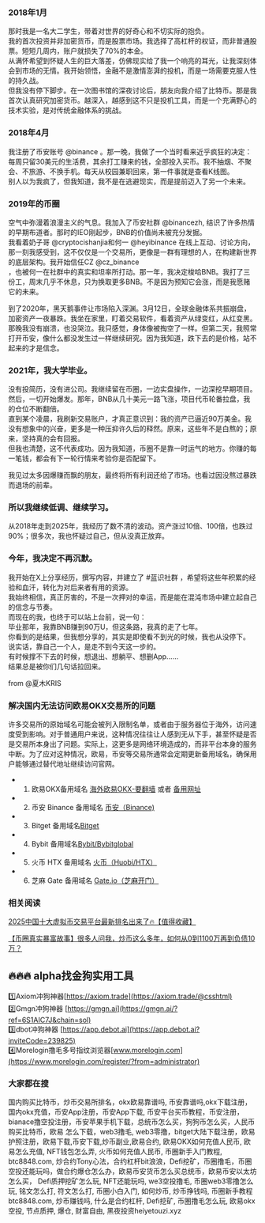 ### 2018年1月  
那时我是一名大二学生，带着对世界的好奇心和不切实际的抱负。  
我的首次投资并非加密货币，而是股票市场。我选择了高杠杆的权证，而非普通股票。短短几周内，账户就损失了70%的本金。  
从满怀希望到怀疑人生的巨大落差，仿佛现实给了我一个响亮的耳光，让我深刻体会到市场的无情。我开始领悟，金融不是激情澎湃的投机，而是一场需要克服人性的持久战。  
但我没有停下脚步。在一次图书馆的深夜讨论后，朋友向我介绍了比特币。那是我首次认真研究加密货币。越深入，越感到这不只是投机工具，而是一个充满野心的技术实验，是对传统金融体系的挑战。  

### 2018年4月  
我注册了币安账号 @binance 。那一晚，我做了一个当时看来近乎疯狂的决定：每周只留30美元的生活费，其余打工赚来的钱，全部投入买币。我不抽烟、不聚会、不旅游、不换手机。每天从校园兼职回来，第一件事就是查看K线图。  
别人以为我疯了，但我知道，我不是在逃避现实，而是提前迈入了另一个未来。  

### 2019年的币圈  
空气中弥漫着浪漫主义的气息。我加入了币安社群 @binancezh, 结识了许多热情的早期布道者。那时的IEO刚起步，BNB的价值尚未被充分发掘。  
我看着奶子哥 @cryptocishanjia和何一 @heyibinance 在线上互动、讨论方向，那一刻我感受到，这不仅仅是一个交易所，更像是一群有理想的人，在构建新世界的底层架构。我开始信任CZ @cz_binance  
，也被何一在社群中的真实和坦率所打动。那一年，我决定梭哈BNB。我打了三份工，周末几乎不休息，只为换取更多BNB。不是因为预知它会涨，而是我愿赌它的未来。  

到了2020年，黑天鹅事件让市场陷入深渊。3月12日，全球金融体系共振崩盘，加密资产一夜暴跌。我坐在家里，盯着交易软件，看着资产从绿变红，从红变黑。  
那晚我没有崩溃，也没哭泣。我只感觉，身体像被掏空了一样。但第二天，我照常打开币安，像什么都没发生过一样继续研究。因为我知道，跌下去的是价格，站不起来的才是信念。  

### 2021年，我大学毕业。  
没有投简历，没有进公司。我继续留在币圈，一边实盘操作，一边深挖早期项目。然后，一切开始爆发。那年，BNB从几十美元一路飞涨，项目代币轮番拉盘，我的仓位不断翻倍。  
直到某个凌晨，我刷新交易账户，才真正意识到：我的资产已逼近90万美金。我没有想象中的兴奋，更多是一种压抑许久后的释然。原来，这些年不是白熬的；原来，坚持真的会有回报。  
但我也清楚，这不代表成功。因为我知道，币圈不是靠一时运气的地方。你赚的每一笔钱，都会有下一轮行情来考验你是否配留下。  

我见过太多因爆赚而飘的朋友，最终将所有利润还给了市场。也看过因没熬过暴跌而退场的前辈。  

### 所以我继续低调、继续学习。  
从2018年走到2025年，我经历了数不清的波动。资产涨过10倍、100倍，也跌过90%；很多次，我也怀疑过自己，但从没真正放弃。  

### 今年，我决定不再沉默。  
我开始在X上分享经历，撰写内容，并建立了 #蓝识社群 ，希望将这些年积累的经验和血汗，转化为对后来者有用的资源。  
我始终相信，真正厉害的，不是一次押对的幸运，而是能在混沌市场中建立起自己的信念与节奏。  
而现在的我，也终于可以站上台前，说一句：  
毕业那年，我靠BNB赚到90万U，但这条路，我真的走了七年。  
你看到的是结果，但我想分享的，其实是即使看不到光的时候，我也从没停下。  
说实话，靠自己一个人，是走不到今天这一步的。  
有时候撑不下去的时候，想退出、想躺平、想删App……  
结果总是被你们几句话拉回来。  

from @夏木KRIS  

### 解决国内无法访问欧易OKX交易所的问题  
许多交易所的原始域名可能会被列入限制名单，或者由于服务器位于海外，访问速度受到影响。对于普通用户来说，这种情况往往让人感到无从下手，甚至怀疑是否是交易所本身出了问题。实际上，这更多是网络环境造成的，而非平台本身的服务中断。为了应对这种情况，欧易，币安等交易所通常会定期更新备用域名，确保用户能够通过替代地址继续访问官网。  

- 1. 欧易OKX备用域名 [海外欧易OKX-要翻墙](https://www.okx.com/zh-hans/join/74873351) 或者 [备用网址](https://www.chouyi.world/zh-hans/join/74873351)  
- 2. 币安 Binance 备用域名 [币安（Binance)](https://accounts.binance.com/zh-CN/register?ref=36457687)  
- 3. Bitget 备用域名[Bitget](https://www.bitget.com/zh-CN/referral/register?from=referral&clacCode=VRNEYUTR)  
- 4. Bybit 备用域名[Bybit/Bybitglobal](https://www.bybitglobal.com/zh-MY/invite/?ref=VMKORMM)  
- 5. 火币 HTX 备用域名 [火币（Huobi/HTX）](https://www.htx.com/invite/zh-cn/1f?invite_code=whf45223)  
- 6. 芝麻 Gate 备用域名 [Gate.io（芝麻开门）](https://www.gate.io/zh/signup?ref_type=103&ref=A1ERAQ)  

### 相关阅读  
[2025中国十大虚拟币交易平台最新排名出来了🔥【值得收藏】](https://btc8848.com/top-10-exchanges/)  

[【币圈真实暴富故事】很多人问我，炒币这么多年，如何从0到1100万再到负债10万？](https://heiyetouzi.xyz/biquanstory001/)  

## 🔥🔥🔥 alpha找金狗实用工具  
1️⃣Axiom冲狗神器[https://axiom.trade](https://axiom.trade/@csshtml)  
2️⃣Gmgn冲狗神器 [https://gmgn.ai](https://gmgn.ai/?ref=6S1AIC7J&chain=sol)  
3️⃣dbot冲狗神器 [https://app.debot.ai](https://app.debot.ai?inviteCode=239825)  
4️⃣Morelogin撸毛多号指纹浏览器[www.morelogin.com](https://www.morelogin.com/register/?from=administrator)  

### 大家都在搜  
国内购买比特币，炒币交易所排名，okx欧易靠谱吗, 币安靠谱吗,okx下载注册，国内okx充值，币安App注册，币安App下载, 币安平台买币教程，币安注册，bianace撸空投注册，币安苹果手机下载，总统币怎么买，狗狗币怎么买，人民币购买比特币，欧易 怎么下载，web3撸毛, web3零撸，bitget大陆下载注册，欧易护照注册，欧易下载,币安下载,炒币副业,欧易合约, 欧易OKX如何充值人民币, 欧易怎么充值, NFT钱包怎么弄, 火币如何充值人民币, 币圈新手入门教程, btc8848.com, 炒合约Tony心法，合约杠杆bit浪浪，Defi挖矿，币圈撸毛，币圈空投还能玩吗，做合约爆仓怎么办，欧易币安货币怎么买总统币，欧易币安以太坊怎么买， Defi质押挖矿怎么玩, NFT还能玩吗, we3空投撸毛, 币圈web3零撸怎么玩, 铭文怎么打, 符文怎么打, 币圈小白入门, 如何炒币, 炒币挣钱吗, 币圈新手教程btc8848.com, 炒币赚钱吗, 什么是合约杠杆, Defi挖矿, 币圈撸毛怎么玩, 欧易okx空投, 节点质押, 爆仓, 财富自由, 黑夜投资heiyetouzi.xyz